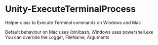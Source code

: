 # Unity-ExecuteTerminalProcess
Helper class to Execute Terminal commands on Windows and Mac

Default behaviour on Mac uses /bin/bash, Windows uses powershell.exe
You can override the Logger, FileName, Arguments
